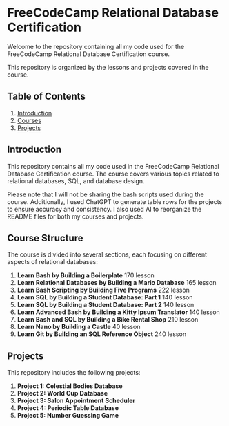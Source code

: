# FreeCodeCamp Relational Database Certification

Welcome to the repository containing all my code used for the FreeCodeCamp Relational Database Certification course. 

This repository is organized by the lessons and projects covered in the course.

## Table of Contents
1. [Introduction](#introduction)
2. [Courses](#course-structure)
3. [Projects](#projects)

## Introduction

This repository contains all my code used in the FreeCodeCamp Relational Database Certification course. The course covers various topics related to relational databases, SQL, and database design.

Please note that I will not be sharing the bash scripts used during the course. Additionally, I used ChatGPT to generate table rows for the projects to ensure accuracy and consistency. I also used AI to reorganize the README files for both my courses and projects.

## Course Structure

The course is divided into several sections, each focusing on different aspects of relational databases:

1. **Learn Bash by Building a Boilerplate** 170 lesson 
2. **Learn Relational Databases by Building a Mario Database** 165 lesson 
3. **Learn Bash Scripting by Building Five Programs** 222 lesson 
4. **Learn SQL by Building a Student Database: Part 1** 140 lesson 
5. **Learn SQL by Building a Student Database: Part 2** 140 lesson 
6. **Learn Advanced Bash by Building a Kitty Ipsum Translator**	140 lesson 
7. **Learn Bash and SQL by Building a Bike Rental Shop** 210 lesson 
8. **Learn Nano by Building a Castle** 40 lesson 
9. **Learn Git by Building an SQL Reference Object** 240 lesson 

## Projects

This repository includes the following projects:

1. **Project 1: Celestial Bodies Database**
2. **Project 2: World Cup Database**
3. **Project 3: Salon Appointment Scheduler**
4. **Project 4: Periodic Table Database**
5. **Project 5: Number Guessing Game**
